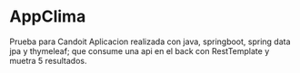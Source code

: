 # AppClima
Prueba para Candoit
Aplicacion realizada con java, springboot, spring data jpa y thymeleaf; que consume una api en el back con RestTemplate y muetra 5 resultados.
